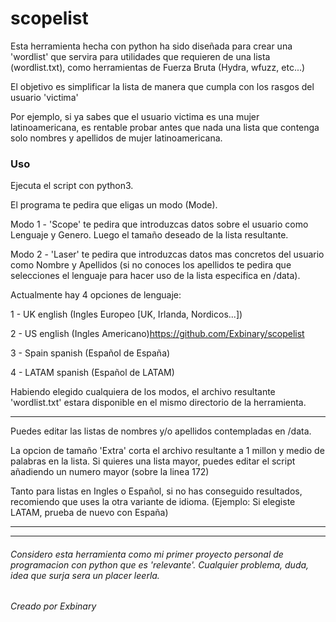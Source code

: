 # scopelist
Esta herramienta hecha con python ha sido diseñada para crear una 'wordlist' que servira para utilidades que requieren de una lista (wordlist.txt), como herramientas de Fuerza Bruta (Hydra, wfuzz, etc...)

El objetivo es simplificar la lista de manera que cumpla con los rasgos del usuario 'victima' 

Por ejemplo, si ya sabes que el usuario victima es una mujer latinoamericana, es rentable probar antes que nada una lista que contenga solo nombres y apellidos de mujer latinoamericana.

### Uso
Ejecuta el script con python3.

El programa te pedira que eligas un modo (Mode).

Modo 1 - 'Scope'  te pedira que introduzcas datos sobre el usuario como Lenguaje y Genero. Luego el tamaño deseado de la lista resultante.

Modo 2 - 'Laser'  te pedira que introduzcas datos mas concretos del usuario como Nombre y Apellidos (si no conoces los apellidos te pedira que selecciones el lenguaje para hacer uso de la lista especifica en /data). 

Actualmente hay 4 opciones de lenguaje:

1 - UK english (Ingles Europeo [UK, Irlanda, Nordicos...])

2 - US english (Ingles Americano)https://github.com/Exbinary/scopelist

3 - Spain spanish (Español de España)

4 - LATAM spanish (Español de LATAM)

Habiendo elegido cualquiera de los modos, el archivo resultante 'wordlist.txt' estara disponible en el mismo directorio de la herramienta.
________________

Puedes editar las listas de nombres y/o apellidos contempladas en /data.

La opcion de tamaño 'Extra' corta el archivo resultante a 1 millon y medio de palabras en la lista. Si quieres una lista mayor, puedes editar el script añadiendo un numero mayor (sobre la linea 172)

Tanto para listas en Ingles o Español, si no has conseguido resultados, recomiendo que uses la otra variante de idioma. (Ejemplo: Si elegiste LATAM, prueba de nuevo con España)
________________

________________

###### Considero esta herramienta como mi primer proyecto personal de programacion con python que es 'relevante'. Cualquier problema, duda, idea que surja sera un placer leerla.

###### Creado por Exbinary
